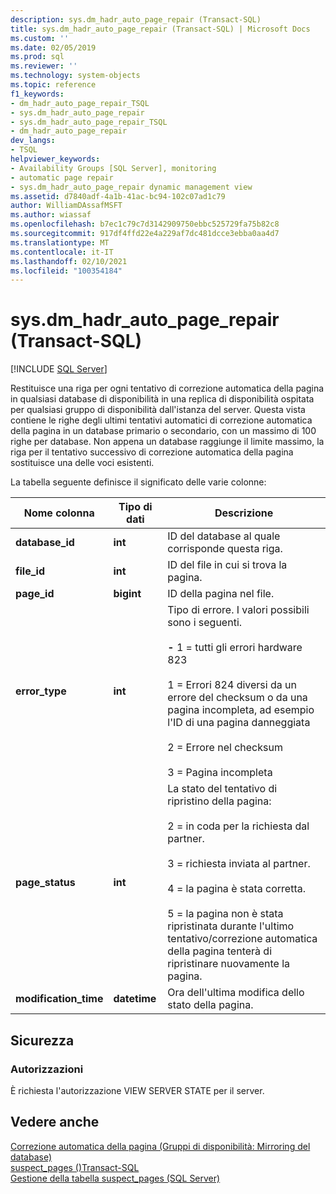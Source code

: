 ```yaml
---
description: sys.dm_hadr_auto_page_repair (Transact-SQL)
title: sys.dm_hadr_auto_page_repair (Transact-SQL) | Microsoft Docs
ms.custom: ''
ms.date: 02/05/2019
ms.prod: sql
ms.reviewer: ''
ms.technology: system-objects
ms.topic: reference
f1_keywords:
- dm_hadr_auto_page_repair_TSQL
- sys.dm_hadr_auto_page_repair
- sys.dm_hadr_auto_page_repair_TSQL
- dm_hadr_auto_page_repair
dev_langs:
- TSQL
helpviewer_keywords:
- Availability Groups [SQL Server], monitoring
- automatic page repair
- sys.dm_hadr_auto_page_repair dynamic management view
ms.assetid: d7840adf-4a1b-41ac-bc94-102c07ad1c79
author: WilliamDAssafMSFT
ms.author: wiassaf
ms.openlocfilehash: b7ec1c79c7d3142909750ebbc525729fa75b82c8
ms.sourcegitcommit: 917df4ffd22e4a229af7dc481dcce3ebba0aa4d7
ms.translationtype: MT
ms.contentlocale: it-IT
ms.lasthandoff: 02/10/2021
ms.locfileid: "100354184"
---
```

# <a name="sysdm_hadr_auto_page_repair-transact-sql"></a>sys.dm_hadr_auto_page_repair (Transact-SQL)
[!INCLUDE [SQL Server](../../includes/applies-to-version/sqlserver.md)]

  Restituisce una riga per ogni tentativo di correzione automatica della pagina in qualsiasi database di disponibilità in una replica di disponibilità ospitata per qualsiasi gruppo di disponibilità dall'istanza del server. Questa vista contiene le righe degli ultimi tentativi automatici di correzione automatica della pagina in un database primario o secondario, con un massimo di 100 righe per database. Non appena un database raggiunge il limite massimo, la riga per il tentativo successivo di correzione automatica della pagina sostituisce una delle voci esistenti.
  
  La tabella seguente definisce il significato delle varie colonne:  
  
|Nome colonna|Tipo di dati|Descrizione|  
|-----------------|---------------|-----------------|  
|**database_id**|**int**|ID del database al quale corrisponde questa riga.|  
|**file_id**|**int**|ID del file in cui si trova la pagina.|  
|**page_id**|**bigint**|ID della pagina nel file.|  
|**error_type**|**int**|Tipo di errore. I valori possibili sono i seguenti.<br /><br /> **-** 1 = tutti gli errori hardware 823<br /><br /> 1 = Errori 824 diversi da un errore del checksum o da una pagina incompleta, ad esempio l'ID di una pagina danneggiata<br /><br /> 2 = Errore nel checksum<br /><br /> 3 = Pagina incompleta|  
|**page_status**|**int**|La stato del tentativo di ripristino della pagina:<br /><br /> 2 = in coda per la richiesta dal partner.<br /><br /> 3 = richiesta inviata al partner.<br /><br /> 4 = la pagina è stata corretta.<br /><br /> 5 = la pagina non è stata ripristinata durante l'ultimo tentativo/correzione automatica della pagina tenterà di ripristinare nuovamente la pagina.|  
|**modification_time**|**datetime**|Ora dell'ultima modifica dello stato della pagina.|  
  
## <a name="security"></a>Sicurezza  
  
### <a name="permissions"></a>Autorizzazioni  
 È richiesta l'autorizzazione VIEW SERVER STATE per il server.  
  
## <a name="see-also"></a>Vedere anche  
 [Correzione automatica della pagina &#40;Gruppi di disponibilità: Mirroring del database&#41;](../../sql-server/failover-clusters/automatic-page-repair-availability-groups-database-mirroring.md)   
 [suspect_pages &#40;&#41;Transact-SQL ](../../relational-databases/system-tables/suspect-pages-transact-sql.md)   
 [Gestione della tabella suspect_pages &#40;SQL Server&#41;](../../relational-databases/backup-restore/manage-the-suspect-pages-table-sql-server.md)  
  
  


